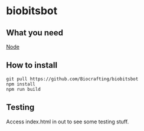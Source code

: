 # biobitsbot
## What you need
[Node](https://nodejs.org/en/)
## How to install
```
git pull https://github.com/Biocrafting/biobitsbot
npm install
npm run build
```

## Testing

Access index.html in out to see some testing stuff.
